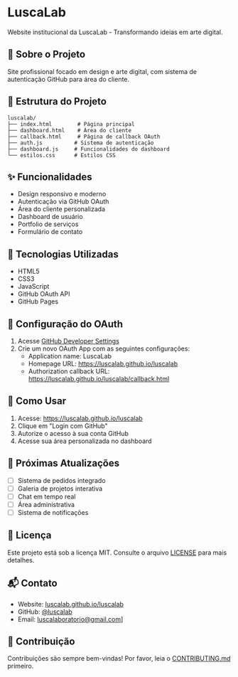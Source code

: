 # LuscaLab

Website institucional da LuscaLab - Transformando ideias em arte digital.

## 🎨 Sobre o Projeto
Site profissional focado em design e arte digital, com sistema de autenticação GitHub para área do cliente.

## 📁 Estrutura do Projeto
```
luscalab/
├── index.html        # Página principal
├── dashboard.html    # Área do cliente
├── callback.html     # Página de callback OAuth
├── auth.js          # Sistema de autenticação
├── dashboard.js     # Funcionalidades do dashboard
└── estilos.css      # Estilos CSS
```

## ✨ Funcionalidades
- Design responsivo e moderno
- Autenticação via GitHub OAuth
- Área do cliente personalizada
- Dashboard de usuário
- Portfolio de serviços
- Formulário de contato

## 🚀 Tecnologias Utilizadas
- HTML5
- CSS3
- JavaScript
- GitHub OAuth API
- GitHub Pages

## 🔧 Configuração do OAuth
1. Acesse [GitHub Developer Settings](https://github.com/settings/developers)
2. Crie um novo OAuth App com as seguintes configurações:
   - Application name: LuscaLab
   - Homepage URL: https://luscalab.github.io/luscalab
   - Authorization callback URL: https://luscalab.github.io/luscalab/callback.html

## 📌 Como Usar
1. Acesse: https://luscalab.github.io/luscalab
2. Clique em "Login com GitHub"
3. Autorize o acesso à sua conta GitHub
4. Acesse sua área personalizada no dashboard

## 🎯 Próximas Atualizações
- [ ] Sistema de pedidos integrado
- [ ] Galeria de projetos interativa
- [ ] Chat em tempo real
- [ ] Área administrativa
- [ ] Sistema de notificações

## 📄 Licença
Este projeto está sob a licença MIT. Consulte o arquivo [LICENSE](LICENSE) para mais detalhes.

## 📬 Contato
- Website: [luscalab.github.io/luscalab](https://luscalab.github.io/luscalab)
- GitHub: [@luscalab](https://github.com/luscalab)
- Email: luscalaboratorio@gmail.com]

## 🤝 Contribuição
Contribuições são sempre bem-vindas! Por favor, leia o [CONTRIBUTING.md](CONTRIBUTING.md) primeiro.
